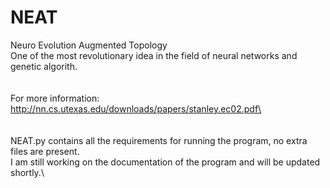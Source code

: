 # NEAT
Neuro Evolution Augmented Topology\
One of the most revolutionary idea in the field of neural networks and genetic algorith.\
\
\
For more information:\
http://nn.cs.utexas.edu/downloads/papers/stanley.ec02.pdf\
\
\
\
NEAT.py contains all the requirements for running the program, no extra files are present.\
I am still working on the documentation of the program and will be updated shortly.\


